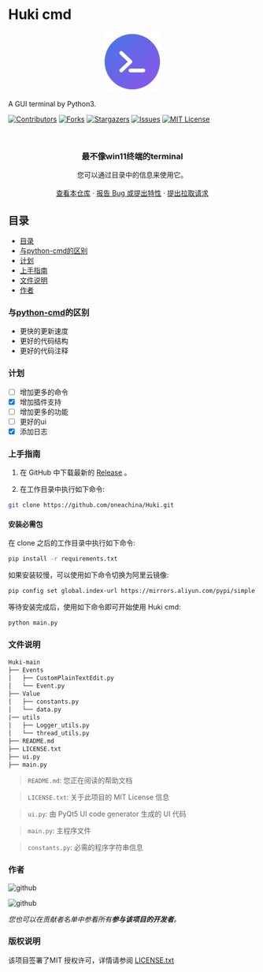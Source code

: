 <!-- Best_README_template -->

# Huki cmd
<div align="center">
  <img src="logo.png" alt="Logo" width="120" height="120">
</div>

A GUI terminal by Python3.

[![Contributors][contributors-shield]][contributors-url]
[![Forks][forks-shield]][forks-url]
[![Stargazers][stars-shield]][stars-url]
[![Issues][issues-shield]][issues-url]
[![MIT License][license-shield]][license-url]

<br />

<p align="center">
  <h3 align="center">最不像win11终端的terminal</h3>
  <p align="center">
    您可以通过目录中的信息来使用它。
    <br />
    <br />
    <a href="https://github.com/oneachina/Huki">查看本仓库</a>
    ·
    <a href="https://github.com/oneachina/Huki/issues">报告 Bug 或提出特性</a>
    ·
    <a href="https://github.com/oneachina/Huki/pulls">提出拉取请求</a>
</p>

## 目录

- [目录](#目录)
- [与python-cmd的区别](#与python-cmd的区别)
- [计划](#计划)
- [上手指南](#上手指南)
- [文件说明](#文件说明)
- [作者](#作者)

### 与[python-cmd](https://github.com/CodeCrafter-TL/python-cmd)的区别
- 更快的更新速度
- 更好的代码结构
- 更好的代码注释

### 计划
- [ ] 增加更多的命令
- [x] 增加插件支持
- [ ] 增加更多的功能
- [ ] 更好的ui
- [x] 添加日志

### 上手指南
1. 在 GitHub 中下载最新的 [Release](https://github.com/oneachina/Huki/releases) 。

2. 在工作目录中执行如下命令:
```bash
git clone https://github.com/oneachina/Huki.git
```
#### 安装必需包
在 clone 之后的工作目录中执行如下命令:
```bash
pip install -r requirements.txt
```
如果安装较慢，可以使用如下命令切换为阿里云镜像:
```bash
pip config set global.index-url https://mirrors.aliyun.com/pypi/simple
```
等待安装完成后，使用如下命令即可开始使用 Huki cmd:
```bash
python main.py
```

### 文件说明

```
Huki-main
├── Events
│   ├── CustomPlainTextEdit.py
│   └── Event.py
├── Value
│   ├── constants.py
│   └── data.py
|── utils
│   ├── Logger_utils.py
│   └── thread_utils.py
├── README.md
├── LICENSE.txt
├── ui.py
├── main.py
```
> `README.md`: 您正在阅读的帮助文档

> `LICENSE.txt`: 关于此项目的 MIT License 信息

> `ui.py`: 由 PyQt5 UI code generator 生成的 UI 代码

> `main.py`: 主程序文件

> `constants.py`: 必需的程序字符串信息

### 作者

![github](https://img.shields.io/badge/GitHub-oneachina-green?logo=github)

![github](https://img.shields.io/badge/GitHub-CodeCrafterTL-green?logo=github)

*您也可以在贡献者名单中参看所有**参与该项目的开发者**。*

### 版权说明

该项目签署了MIT 授权许可，详情请参阅 [LICENSE.txt](https://github.com/oneachina/Huki/LICENSE.txt)

[contributors-shield]: https://img.shields.io/github/contributors/oneachina/Huki.svg?style=square
[contributors-url]: https://github.com/oneachina/Huki/graphs/contributors
[forks-shield]: https://img.shields.io/github/forks/oneachina/Huki.svg?style=square
[forks-url]: https://github.com/oneachina/Huki/network/members
[stars-shield]: https://img.shields.io/github/stars/oneachina/Huki.svg?style=square
[stars-url]: https://github.com/oneachina/Huki/stargazers
[issues-shield]: https://img.shields.io/github/issues/oneachina/Huki.svg?style=square
[issues-url]: https://img.shields.io/github/issues/oneachina/Huki.svg
[license-shield]: https://img.shields.io/github/license/oneachina/Huki.svg?style=square
[license-url]: https://github.com/oneachina/Huki/blob/master/LICENSE.txt
